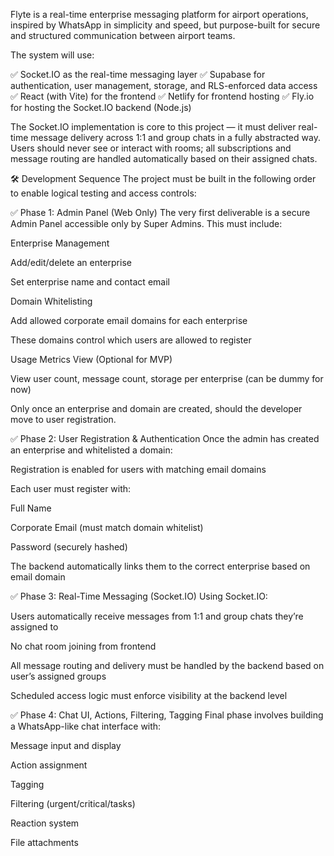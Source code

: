 Flyte is a real-time enterprise messaging platform for airport operations, inspired by WhatsApp in simplicity and speed, but purpose-built for secure and structured communication between airport teams.

The system will use:

✅ Socket.IO as the real-time messaging layer
✅ Supabase for authentication, user management, storage, and RLS-enforced data access
✅ React (with Vite) for the frontend
✅ Netlify for frontend hosting
✅ Fly.io for hosting the Socket.IO backend (Node.js)

The Socket.IO implementation is core to this project — it must deliver real-time message delivery across 1:1 and group chats in a fully abstracted way. Users should never see or interact with rooms; all subscriptions and message routing are handled automatically based on their assigned chats.

🛠 Development Sequence
The project must be built in the following order to enable logical testing and access controls:

✅ Phase 1: Admin Panel (Web Only)
The very first deliverable is a secure Admin Panel accessible only by Super Admins. This must include:

Enterprise Management

Add/edit/delete an enterprise

Set enterprise name and contact email

Domain Whitelisting

Add allowed corporate email domains for each enterprise

These domains control which users are allowed to register

Usage Metrics View (Optional for MVP)

View user count, message count, storage per enterprise (can be dummy for now)

Only once an enterprise and domain are created, should the developer move to user registration.

✅ Phase 2: User Registration & Authentication
Once the admin has created an enterprise and whitelisted a domain:

Registration is enabled for users with matching email domains

Each user must register with:

Full Name

Corporate Email (must match domain whitelist)

Password (securely hashed)

The backend automatically links them to the correct enterprise based on email domain

✅ Phase 3: Real-Time Messaging (Socket.IO)
Using Socket.IO:

Users automatically receive messages from 1:1 and group chats they’re assigned to

No chat room joining from frontend

All message routing and delivery must be handled by the backend based on user’s assigned groups

Scheduled access logic must enforce visibility at the backend level

✅ Phase 4: Chat UI, Actions, Filtering, Tagging
Final phase involves building a WhatsApp-like chat interface with:

Message input and display

Action assignment

Tagging

Filtering (urgent/critical/tasks)

Reaction system

File attachments

